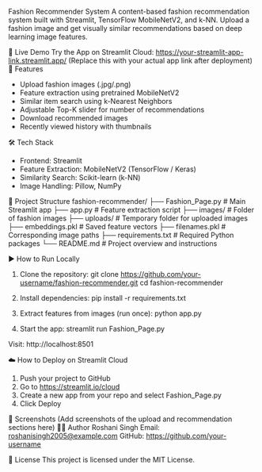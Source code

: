 Fashion Recommender System
A content-based fashion recommendation system built with Streamlit, TensorFlow MobileNetV2, and k-NN.
Upload a fashion image and get visually similar recommendations based on deep learning image features.

🚀 Live Demo
Try the App on Streamlit Cloud: https://your-streamlit-app-link.streamlit.app/
(Replace this with your actual app link after deployment)
🎯 Features
- Upload fashion images (.jpg/.png)
- Feature extraction using pretrained MobileNetV2
- Similar item search using k-Nearest Neighbors
- Adjustable Top-K slider for number of recommendations
- Download recommended images
- Recently viewed history with thumbnails

🛠️ Tech Stack
- Frontend: Streamlit
- Feature Extraction: MobileNetV2 (TensorFlow / Keras)
- Similarity Search: Scikit-learn (k-NN)
- Image Handling: Pillow, NumPy

📁 Project Structure
fashion-recommender/
├── Fashion_Page.py          # Main Streamlit app
├── app.py                   # Feature extraction script
├── images/                  # Folder of fashion images
├── uploads/                 # Temporary folder for uploaded images
├── embeddings.pkl           # Saved feature vectors
├── filenames.pkl            # Corresponding image paths
├── requirements.txt         # Required Python packages
└── README.md                # Project overview and instructions

▶️ How to Run Locally
1. Clone the repository:
git clone https://github.com/your-username/fashion-recommender.git
cd fashion-recommender

2. Install dependencies:
pip install -r requirements.txt

3. Extract features from images (run once):
python app.py

4. Start the app:
streamlit run Fashion_Page.py

Visit: http://localhost:8501

☁️ How to Deploy on Streamlit Cloud
1. Push your project to GitHub
2. Go to https://streamlit.io/cloud
3. Create a new app from your repo and select Fashion_Page.py
4. Click Deploy

📸 Screenshots
(Add screenshots of the upload and recommendation sections here)
👩‍💻 Author
Roshani Singh
Email: roshanisingh2005@example.com
GitHub: https://github.com/your-username

📄 License
This project is licensed under the MIT License.
